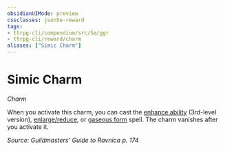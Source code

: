 ```yaml
---
obsidianUIMode: preview
cssclasses: json5e-reward
tags:
- ttrpg-cli/compendium/src/5e/ggr
- ttrpg-cli/reward/charm
aliases: ["Simic Charm"]
---
```

# Simic Charm
*Charm*  

When you activate this charm, you can cast the [enhance ability](3-Mechanics/CLI/spells/enhance-ability.md) (3rd-level version), [enlarge/reduce](3-Mechanics/CLI/spells/enlarge-reduce.md), or [gaseous form](3-Mechanics/CLI/spells/gaseous-form.md) spell. The charm vanishes after you activate it.

*Source: Guildmasters' Guide to Ravnica p. 174*